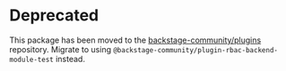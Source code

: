 # Deprecated

This package has been moved to the [backstage-community/plugins](https://github.com/backstage/community-plugins) repository. Migrate to using `@backstage-community/plugin-rbac-backend-module-test` instead.
